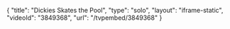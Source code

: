{
    "title": "Dickies Skates the Pool",
    "type": "solo",
    "layout": "iframe-static",
    "videoId": "3849368",
    "url": "\/tvpembed\/3849368"
}